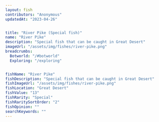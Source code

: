 ```yaml
---
layout: fish
contributors: "Anonymous"
updatedAt: "2023-04-26"


title: "River Pike (Special fish)"
name: "River Pike"
description: "Special fish that can be caught in Great Desert"
imageUrl: "/assets/img/fishes/river-pike.png"
breadcrumbs:
  Botworld: "/#botworld"
  Exploring: "/exploring"


fishName: "River Pike"
fishDescription: "Special fish that can be caught in Great Desert"
fishImageUrl: "/assets/img/fishes/river-pike.png"
fishLocation: "Great Desert"
fishValue: "13"
fishRarity: "Special"
fishRaritySortOrder: "2"
fishOpinion: ""
searchKeywords: ""
---
```


